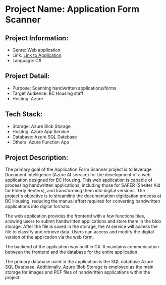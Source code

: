 # Project Name: Application Form Scanner

## Project Information:
- Genre: Web application
- Link: [Link to Application](https://afsbackendwebapp.azurewebsites.net/Home/Visualization)
- Language: C#

## Project Detail:
- Purpose: Scanning handwritten applications/forms
- Target Audience: BC Housing staff
- Hosting: Azure

## Tech Stack:
- Storage: Azure Blob Storage
- Hosting: Azure App Service
- Database: Azure SQL Database
- Others: Azure Function App

## Project Description:

The primary goal of the Application Form Scanner project is to leverage Document Intelligence (Azure AI service) for the development of a web application designed for BC Housing. This web application is capable of processing handwritten applications, including those for SAFER (Shelter Aid for Elderly Renters), and transforming them into digital versions. The project's objective is to streamline the documentation digitization process at BC Housing, reducing the manual effort required for converting handwritten applications into digital formats.

The web application provides the frontend with a few functionalities, allowing users to submit handwritten applications and store them in the blob storage. After the file is saved in the storage, the AI service will access the file to classify and retrieve data. Users can access and modify the digital version of the application via the web form.

The backend of the application was built in C#. It maintains communication between the frontend and the database for the entire application.

The primary database used in the application is the SQL database Azure SQL Database. Additionally, Azure Blob Storage is employed as the main storage for images and PDF files of handwritten applications within the project.
